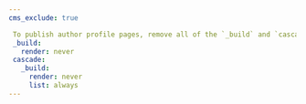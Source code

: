 ```yaml
---
cms_exclude: true

 To publish author profile pages, remove all of the `_build` and `cascade` settings below.
 _build:
   render: never
 cascade:
   _build:
     render: never
     list: always
---
```


